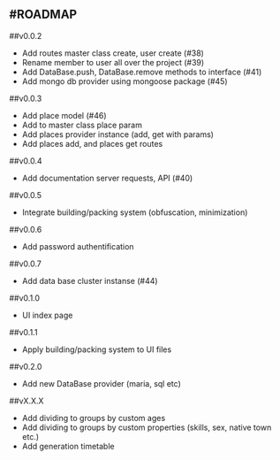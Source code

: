 #ROADMAP
----
##v0.0.2
- Add routes master class create, user create (#38)
- Rename member to user all over the project (#39)
- Add DataBase.push, DataBase.remove methods to interface (#41)
- Add mongo db provider using mongoose package (#45)

##v0.0.3
- Add place model (#46)
- Add to master class place param
- Add places provider instance (add, get with params)
- Add places add, and places get routes

##v0.0.4
- Add documentation server requests, API (#40)

##v0.0.5
- Integrate building/packing system (obfuscation, minimization)

##v0.0.6
- Add password authentification

##v0.0.7
- Add data base cluster instanse (#44)

##v0.1.0
- UI index page

##v0.1.1
- Apply building/packing system to UI files

##v0.2.0
- Add new DataBase provider (maria, sql etc)

##vX.X.X
- Add dividing to groups by custom ages
- Add dividing to groups by custom properties (skills, sex, native town etc.)
- Add generation timetable
